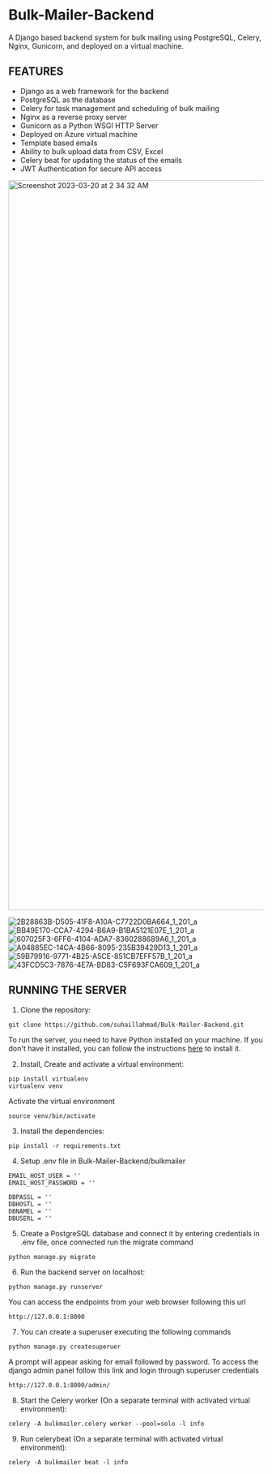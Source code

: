# Bulk-Mailer-Backend

A Django based backend system for bulk mailing using PostgreSQL, Celery, Nginx, Gunicorn, and deployed on a virtual machine.

## FEATURES

- Django as a web framework for the backend
- PostgreSQL as the database
- Celery for task management and scheduling of bulk mailing
- Nginx as a reverse proxy server
- Gunicorn as a Python WSGI HTTP Server
- Deployed on Azure virtual machine
- Template based emails
- Ability to bulk upload data from CSV, Excel
- Celery beat for updating the status of the emails
- JWT Authentication for secure API access

<img width="1440" alt="Screenshot 2023-03-20 at 2 34 32 AM" src="https://user-images.githubusercontent.com/97229491/226208926-b92682b8-03ab-4d3e-8775-79cb54d53531.png">

![2B28863B-D505-41F8-A10A-C7722D0BA664_1_201_a](https://user-images.githubusercontent.com/97229491/226208578-7db4c108-0c8c-44cc-bfa7-0a35785a35aa.jpeg)
![BB49E170-CCA7-4294-B6A9-B1BA5121E07E_1_201_a](https://user-images.githubusercontent.com/97229491/226208619-181556e5-1a0f-45b3-a26e-72980db6da90.jpeg)
![607025F3-6FF6-4104-ADA7-8360288689A6_1_201_a](https://user-images.githubusercontent.com/97229491/226208654-70d9dbd4-1e3a-4d40-ba52-c12d494df322.jpeg)
![A04885EC-14CA-4B66-8095-235B39429D13_1_201_a](https://user-images.githubusercontent.com/97229491/226208678-13847966-e0ac-44ba-9aa7-931d62570a52.jpeg)
![59B79916-9771-4B25-A5CE-851CB7EFF57B_1_201_a](https://user-images.githubusercontent.com/97229491/226208718-b1319321-0d23-4853-b37b-316c6f1b3e63.jpeg)
![43FCD5C3-7876-4E7A-BD83-C5F693FCA609_1_201_a](https://user-images.githubusercontent.com/97229491/226208846-adc0ffe5-4f6c-4096-89b3-a1ade165adb9.jpeg)

## RUNNING THE SERVER

1. Clone the repository:

```CMD
git clone https://github.com/suhaillahmad/Bulk-Mailer-Backend.git
```

To run the server, you need to have Python installed on your machine. If you don't have it installed, you can follow the instructions [here](https://www.geeksforgeeks.org/download-and-install-python-3-latest-version/) to install it.

2. Install, Create and activate a virtual environment:

```CMD
pip install virtualenv
virtualenv venv
```

Activate the virtual environment

```CMD
source venv/bin/activate
```

3. Install the dependencies:

```CMD
pip install -r requirements.txt
```

4. Setup .env file in Bulk-Mailer-Backend/bulkmailer

```
EMAIL_HOST_USER = ''
EMAIL_HOST_PASSWORD = ''

DBPASSL = ''
DBHOSTL = ''
DBNAMEL = ''
DBUSERL = ''
```

5. Create a PostgreSQL database and connect it by entering credentials in .env file, once connected run the migrate command

```CMD
python manage.py migrate
```

6. Run the backend server on localhost:

```CMD
python manage.py runserver
```

You can access the endpoints from your web browser following this url

```url
http://127.0.0.1:8000
```

7. You can create a superuser executing the following commands

```CMD
python manage.py createsuperuer
```

A prompt will appear asking for email followed by password.
To access the django admin panel follow this link and login through superuser credentials

```url
http://127.0.0.1:8000/admin/
```

8. Start the Celery worker (On a separate terminal with activated virtual environment):

```CMD
celery -A bulkmailer.celery worker --pool=solo -l info
```

9. Run celerybeat (On a separate terminal with activated virtual environment):

```CMD
celery -A bulkmailer beat -l info
```
